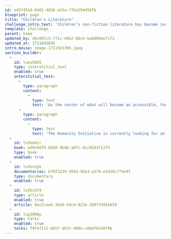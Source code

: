 ```yaml
---
id: ed5745a9-0401-4836-a25a-7f6e294d56fb
blueprint: page
title: "Children's Literature"
challenge_intro_text: 'Children’s non-fiction literature has become increasingly popular over the last ten years. New books cover the changes Earth is undergoing and the necessity of caring for it. Also included are human rights; wildlife; sports; cultural differences; and a variety of other humanitarian issues and concerns.'
template: challenge
parent: home
updated_by: 46c097c5-771c-49e2-b8c6-ba6009ae7172
updated_at: 1721845695
intro_movie: image-1711923706.jpeg
section_builder:
  -
    id: lueu50d5
    type: interstitial_text
    enabled: true
    interstitial_text:
      -
        type: paragraph
        content:
          -
            type: text
            text: 'As the center of what will become an accessible, fun, interactive and instructive oasis for children, here is our collection of the best of children’s non-fiction literature.  '
      -
        type: paragraph
        content:
          -
            type: text
            text: 'The Humanity Initiative is currently looking for an intern or two to help expand this collection across the continents. Please contact peace@ourhumanity.org if you are interested. '
  -
    id: lv5kmk2r
    book: ed9cb6f6-8d38-4b46-a0fc-dcc9583f1375
    type: book
    enabled: true
  -
    id: lv5kv3pk
    documentaries: bf9f3139-9543-45e3-a174-e1910cff4e4f
    type: documentary
    enabled: true
  -
    id: lv5ks5f9
    type: article
    enabled: true
    article: 0ac2ceeb-3da0-44c4-921b-3897f491e659
  -
    id: lug3808p
    type: talks
    enabled: true
    talks: f9f4f112-845f-467c-900e-c064fb540f9b
---
```

